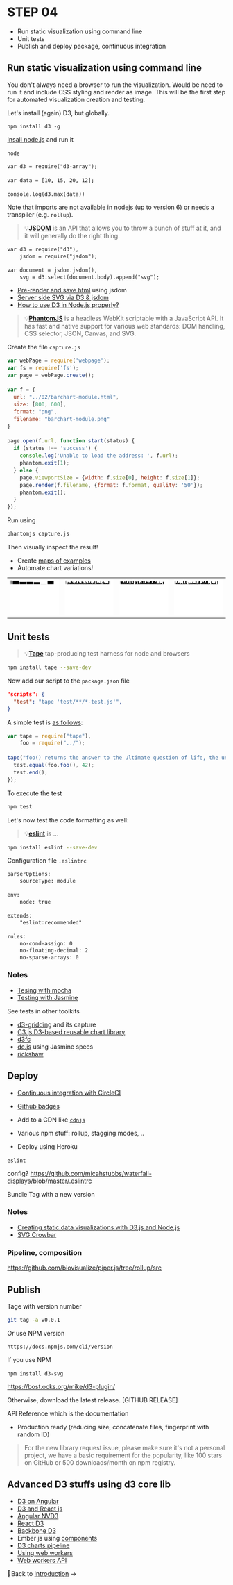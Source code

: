 # STEP 04

* Run static visualization using command line
* Unit tests
* Publish and deploy package, continuous integration

## Run static visualization using command line

You don't always need a browser to run the visualization. Would be need to run it and include CSS styling and render as image. This will be the first step for automated visualization creation and testing.

Let's install (again) D3, but globally.

```
npm install d3 -g
```

[Insall node.js](https://nodejs.org/en/download/) and run it 

`node` 

```
var d3 = require("d3-array");

var data = [10, 15, 20, 12];

console.log(d3.max(data))
```

Note that imports are not available in nodejs (up to version 6) or needs a transpiler (e.g. `rollup`).

>💡**[JSDOM](https://github.com/tmpvar/jsdom)** is an API that allows you to throw a bunch of stuff at it, and it will generally do the right thing.

```
var d3 = require("d3"),
    jsdom = require("jsdom");

var document = jsdom.jsdom(),
    svg = d3.select(document.body).append("svg");
```


* [Pre-render and save html](https://gist.github.com/mef/7044786) using jsdom
* [Server side SVG via D3 & jsdom](https://bl.ocks.org/tomgp/c99a699587b5c5465228)
* [How to use D3 in Node.js properly?](http://stackoverflow.com/questions/9948350/how-to-use-d3-in-node-js-properly)

>💡**[PhantomJS](http://phantomjs.org/)** is a headless WebKit scriptable with a JavaScript API. It has fast and native support for various web standards: DOM handling, CSS selector, JSON, Canvas, and SVG.

Create the file `capture.js`

```js
var webPage = require('webpage');
var fs = require('fs');
var page = webPage.create();

var f = {
  url: "../02/barchart-module.html",
  size: [800, 600],
  format: "png",
  filename: "barchart-module.png"
}

page.open(f.url, function start(status) {
  if (status !== 'success') {
    console.log('Unable to load the address: ', f.url);
    phantom.exit(1);
  } else {
    page.viewportSize = {width: f.size[0], height: f.size[1]};
    page.render(f.filename, {format: f.format, quality: '50'});
    phantom.exit();
  }
});
```

Run using

```sh
phantomjs capture.js
```

Then visually inspect the result!

* Create [maps of examples](https://romsson.github.io/d3-gridding/example/capture/display.html)
* Automate chart variations!

<table>
<tr>
<td><img src="img/barchart-module-1.png"></td>
<td><img src="img/barchart-module-2.png"></td>
<td><img src="img/barchart-module-3.png"></td>
<td><img src="img/barchart-module-4.png"></td>
</tr>
</table>

## Unit tests


>💡**[Tape](https://github.com/substack/tape)** tap-producing test harness for node and browsers

```sh
npm install tape --save-dev
```

Now add our script to the `package.json` file

```json
"scripts": {
  "test": "tape 'test/**/*-test.js'",
}
```

A simple test is [as follows](https://bost.ocks.org/mike/d3-plugin/):

```js
var tape = require("tape"),
    foo = require("../");

tape("foo() returns the answer to the ultimate question of life, the universe, and everything.", function(test) {
  test.equal(foo.foo(), 42);
  test.end();
});
```

To execute the test

```sh
npm test
```

Let's now test the code formatting as well:

>💡**[eslint](eslint)** is ...

```sh
npm install eslint --save-dev
```

Configuration file `.eslintrc`

```
parserOptions:
    sourceType: module

env:
    node: true

extends:
    "eslint:recommended"

rules:
    no-cond-assign: 0
    no-floating-decimal: 2
    no-sparse-arrays: 0
```

### Notes

* [Tesing with mocha](https://github.com/biovisualize/d3.todo/blob/master/test/index.htm)
* [Testing with Jasmine](http://busypeoples.github.io/post/testing-d3-with-jasmine/)

See tests in other toolkits

* [d3-gridding](https://github.com/romsson/d3-gridding) and its capture
* [C3.js D3-based reusable chart library](http://c3js.org/)
* [d3fc](https://github.com/d3fc/d3fc)
* [dc.js](https://github.com/dc-js/dc.js) using Jasmine specs
* [rickshaw](https://github.com/shutterstock/rickshaw)

## Deploy

* [Continuous integration with CircleCI](https://circleci.com/dashboard)
* [Github badges](https://github.com/boennemann/badges) 
* Add to a CDN like [`cdnjs`](https://github.com/cdnjs/cdnjs/blob/master/CONTRIBUTING.md#a-issue)




* Various npm stuff: rollup, stagging modes, ..

* Deploy using Heroku


`eslint`

config?
https://github.com/micahstubbs/waterfall-displays/blob/master/.eslintrc

Bundle
Tag with a new version


### Notes
* [Creating static data visualizations with D3.js and Node.js](http://www.pyktech.com/blog/150/)
* [SVG Crowbar](http://nytimes.github.io/svg-crowbar/)

### Pipeline, composition


https://github.com/biovisualize/piper.js/tree/rollup/src


## Publish

Tage with version number

```sh
git tag -a v0.0.1
```

Or use NPM version

```
https://docs.npmjs.com/cli/version
```


If you use NPM 

`npm install d3-svg` 

https://bost.ocks.org/mike/d3-plugin/

Otherwise, download the latest release. [GITHUB RELEASE]

API Reference which is the documentation


* Production ready (reducing size, concatenate files, fingerprint with random ID)





> For the new library request issue, please make sure it's not a personal project, we have a basic requirement for the popularity, like 100 stars on GitHub or 500 downloads/month on npm registry.


## Advanced D3 stuffs using d3 core lib

* [D3 on Angular](http://www.ng-newsletter.com/posts/d3-on-angular.html)
* [D3 and React js](http://www.macwright.org/2016/10/11/d3-and-react.html)
* [Angular NVD3](https://krispo.github.io/angular-nvd3/#/)
* [React D3](http://www.reactd3.org/)
* [Backbone D3](https://github.com/AdRoll/backbone.d3)
* Ember js using [components](https://github.com/cid-harvard/atlas-subnational-frontend/blob/master/app/components/vistk-scatterplot.js)
* [D3 charts pipeline](https://medium.com/planet-os/christophe-viau-why-i-built-cirrus-js-2af916279658)
* [Using web workers](https://bl.ocks.org/mbostock/01ab2e85e8727d6529d20391c0fd9a16)
* [Web workers API](https://developer.mozilla.org/en-US/docs/Web/API/Web_Workers_API/Using_web_workers)

🎉Back to [Introduction](../) →
